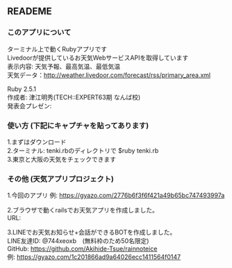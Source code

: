 ## READEME

### このアプリについて
ターミナル上で動くRubyアプリです  
Livedoorが提供しているお天気WebサービスAPIを取得しています  
表示内容: 天気予報、最高気温、最低気温  
天気データ：http://weather.livedoor.com/forecast/rss/primary_area.xml  

Ruby 2.5.1  
作成者: 津江明秀(TECH::EXPERT63期 なんば校)  
発表会プレゼン:  

### 使い方 (下記にキャプチャを貼ってあります)
1.まずはダウンロード  
2.ターミナル: tenki.rbのディレクトリで $ruby tenki.rb  
3.東京と大阪の天気をチェックできます

### その他 (天気アプリプロジェクト)
1.今回のアプリ
  例: https://gyazo.com/2776b6f3f6f421a49b65bc747493997a

2.ブラウザで動くrailsでお天気アプリを作成しました。  
  URL:

3.LINEでお天気お知らせ+会話ができるBOTを作成しました。  
  LINE友達ID: @744xeoxb　(無料枠のため50名限定)  
  GitHub: https://github.com/Akihide-Tsue/rainnoteice  
  例: https://gyazo.com/1c201866ad9a64026ecc1411564f0147